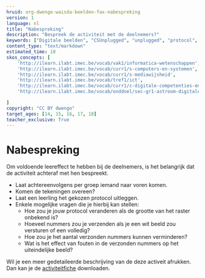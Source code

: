 ```yaml
---
hruid: org-dwengo-waisda-beelden-fax-nabespreking
version: 1
language: nl
title: "Nabespreking"
description: "Bespreek de activiteit met de deelnemers?"
keywords: ["Digitale beelden", "CSUnplugged", "unplugged", "protocol", "netwerken", "ecodering", "materiaal"]
content_type: "text/markdown"
estimated_time: 10
skos_concepts: [
    'http://ilearn.ilabt.imec.be/vocab/vak1/informatica-wetenschappen', 
    'http://ilearn.ilabt.imec.be/vocab/curr1/s-computers-en-systemen',
    'http://ilearn.ilabt.imec.be/vocab/curr1/s-mediawijsheid',
    'http://ilearn.ilabt.imec.be/vocab/tref1/ict',
    'http://ilearn.ilabt.imec.be/vocab/curr1/c-digitale-competenties-en-mediawijsheid',
    'http://ilearn.ilabt.imec.be/vocab/onddoel/sec-gr1-astroom-digitale-competenties-en-mediawijsheid-4.5',

]
copyright: "CC BY dwengo"
target_ages: [14, 15, 16, 17, 18]
teacher_exclusive: True
---
```


# Nabespreking

Om voldoende leereffect te hebben bij de deelnemers, is het belangrijk dat de activiteit achteraf met hen bespreekt.

* Laat achtereenvolgens per groep iemand naar voren komen.
* Komen de tekeningen overeen?
* Laat een leerling het gekozen protocol uitleggen.
* Enkele mogelijke vragen die je hierbij kan stellen:
    * Hoe zou je jouw protocol veranderen als de grootte van het raster onbekend is?
    * Hoeveel nummers zou je verzenden als je een wit beeld zou versturen of een volledig?
    * Hoe zou je het aantal verzonden nummers kunnen verminderen?
    * Wat is het effect van fouten in de verzonden nummers op het uiteindelijke beeld?

Wil je een meer gedetaileerde beschrijving van de deze activeit afrukken. Dan kan je de [activiteitfiche](content/menselijkComputernetwerk.pdf) downloaden.
